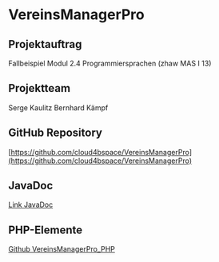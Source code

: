 # VereinsManagerPro
## Projektauftrag
Fallbeispiel Modul 2.4 Programmiersprachen (zhaw MAS I 13)
## Projektteam
Serge Kaulitz
Bernhard Kämpf


## GitHub Repository
[https://github.com/cloud4bspace/VereinsManagerPro](https://github.com/cloud4bspace/VereinsManagerPro)
## JavaDoc
[Link JavaDoc](https://www.cloud4b.space/VereinsManager/Hilfe/JavaDoc/)

## PHP-Elemente
[Github VereinsManagerPro_PHP](https://github.com/cloud4bspace/VereinsManagerPro_PHP)

